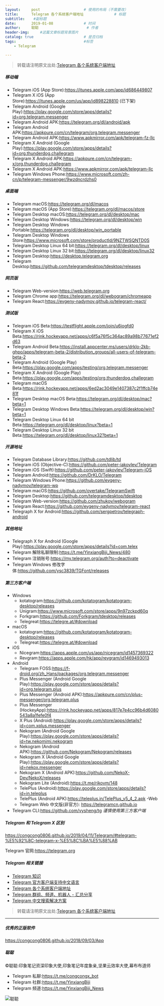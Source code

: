 ```yaml
---
layout:     post                    # 使用的布局（不需要改）
title:      Telegram 各个系统客户端地址              # 标题 
subtitle:    #副标题
date:       2019-01-08              # 时间
author:     聪聪                      # 作者
header-img:     #这篇文章标题背景图片
catalog: true                       # 是否归档
tags:                               #标签
    - Telegram

---
```


> 转载请注明原文出处:[Telegram 各个系统客户端地址](https://congcong0806.github.io/2019/01/08/Telegram)

##### 移动端
- Telegram iOS (App Store):<https://itunes.apple.com/app/id686449807>
- Telegram X iOS (App Store):<https://itunes.apple.com/us/app/id898228810> (已下架)
- Telegram Android (Google Play):<https://play.google.com/store/apps/details?id=org.telegram.messenger>
- Telegram Android APK:<https://telegram.org/dl/android/apk>
- Telegram Android APK:<https://apkpure.com/cn/telegram/org.telegram.messenger>
- Telegram Android APK:<https://www.apkmirror.com/apk/telegram-fz-llc>
- Telegram X Android (Google Play):<https://play.google.com/store/apps/details?id=org.thunderdog.challegram>
- Telegram X Android APK:<https://apkpure.com/cn/telegram-x/org.thunderdog.challegram>
- Telegram X Android APK:<https://www.apkmirror.com/apk/telegram-llc>
- Telegram Windows Phone:<https://www.microsoft.com/zh-cn/p/telegram-messenger/9wzdncrdzhs0>

##### 桌面端
- Telegram macOS:<https://telegram.org/dl/macos>
- Telegram macOS (App Store):<https://telegram.org/dl/macos/store>
- Telegram Desktop macOS:<https://telegram.org/dl/desktop/mac>
- Telegram Desktop Windows:<https://telegram.org/dl/desktop/win>
- Telegram Desktop Windows Portable:<https://telegram.org/dl/desktop/win_portable>
- Telegram Desktop Windows Store:<https://www.microsoft.com/store/productId/9NZTWSQNTD0S>
- Telegram Desktop Linux 64 bit:<https://telegram.org/dl/desktop/linux>
- Telegram Desktop Linux 32 bit:<https://telegram.org/dl/desktop/linux32>
- Telegram Desktop:<https://desktop.telegram.org>
- Telegram Desktop:<https://github.com/telegramdesktop/tdesktop/releases>

##### 网页版
- Telegram Web-version:<https://web.telegram.org>
- Telegram Chrome app:<https://telegram.org/dl/webogram/chromeapp>
- Telegram React:<https://evgeny-nadymov.github.io/telegram-react/>

##### 测试版
- Telegram iOS Beta:<https://testflight.apple.com/join/u6iogfd0>
- Telegram X iOS Beta:<https://rink.hockeyapp.net/apps/c6f5a76f5c364ac89a98b77671ef2d63>
- Telegram Android Beta:<https://install.appcenter.ms/users/drklo-2kb-ghpo/apps/telegram-beta-2/distribution_groups/all-users-of-telegram-beta-2>
- Telegram Android (Google Play) Beta:<https://play.google.com/apps/testing/org.telegram.messenger>
- Telegram X Android (Google Play) Beta:<https://play.google.com/apps/testing/org.thunderdog.challegram>
- Telegram macOS Beta:<https://rink.hockeyapp.net/apps/6ed2ac3049e1407387c2f1ffcb74e81f>
- Telegram Desktop macOS Beta:<https://telegram.org/dl/desktop/mac?beta=1>
- Telegram Desktop Windows Beta:<https://telegram.org/dl/desktop/win?beta=1>
- Telegram Desktop Linux 64 bit Beta:<https://telegram.org/dl/desktop/linux?beta=1>
- Telegram Desktop Linux 32 bit Beta:<https://telegram.org/dl/desktop/linux32?beta=1>

##### 开源地址
- Telegram Database Library:<https://github.com/tdlib/td>
- Telegram iOS (Objective-C):<https://github.com/peter-iakovlev/Telegram>
- Telegram iOS (Swift):<https://github.com/peter-iakovlev/Telegram-iOS>
- Telegram Android:<https://github.com/DrKLO/Telegram>
- Telegram Windows Phone:<https://github.com/evgeny-nadymov/telegram-wp>
- Telegram macOS:<https://github.com/overtake/TelegramSwift>
- Telegram Desktop:<https://github.com/telegramdesktop/tdesktop>
- Telegram Web-version:<https://github.com/zhukov/webogram>
- Telegram React:<https://github.com/evgeny-nadymov/telegram-react>
- Telegraph X for Android:<https://github.com/sergpetrov/telegraph-android>

##### 其他地址
- Telegraph X for Android (Google Play):<https://play.google.com/store/apps/details?id=com.telex>
- Telegram 解除私聊限制:<https://t.me/YinxiangBiji_News/480>
- Telegram 注销账号:<https://my.telegram.org/auth?to=deactivate>
- Telegram Windows 修改字体:<https://github.com/ysc3839/TGFont/releases>

##### 第三方客户端
- Windows
	- kotatogram:<https://github.com/kotatogram/kotatogram-desktop/releases>
	- Unigram:<https://www.microsoft.com/store/apps/9n97zckpd60q>
	- Forkgram:<https://github.com/Forkgram/tdesktop/releases>
	- Telegreat:<https://telegre.at/#download>
- macOS
	- kotatogram:<https://github.com/kotatogram/kotatogram-desktop/releases>
	- Telegreat:<https://telegre.at/#download>
- iOS
	- Nicegram:<https://apps.apple.com/us/app/nicegram/id1457369322>
	- Revgram:<https://apps.apple.com/hk/app/revgram/id1469493013>
- Android
	- Telegram FOSS:<https://f-droid.org/zh_Hans/packages/org.telegram.messenger>
	- Plus Messenger (Android Google Play):<https://play.google.com/store/apps/details?id=org.telegram.plus>
	- Plus Messenger (Android APK):<https://apkpure.com/cn/plus-messenger/org.telegram.plus>
	- Plus Messenger (HockeyApp):<https://rink.hockeyapp.net/apps/817e7e4cc96b4d6080543a8a1fefe0f4>
	- X Plus (Android):<https://play.google.com/store/apps/details?id=com.xplus.messenger>
	- Nekogram (Android Google Play):<https://play.google.com/store/apps/details?id=tw.nekomimi.nekogram>
	- Nekogram (Android APK):<https://github.com/Nekogram/Nekogram/releases>
	- Nekogram X (Android Google Play):<https://play.google.com/store/apps/details?id=nekox.messenger>
	- Nekogram X (Android APK):<https://github.com/NekoX-Dev/NekoX/releases>
	- Nekogram Lite (Android):<https://t.me/rikovm/148>
	- TelePlus (Android):<https://play.google.com/store/apps/details?id=in.teleplus>
	- TelePlus (Android APK):<https://teleplus.in/TelePlus_v5_4_2.apk>
-Web
	- Telegram Web 中文版(非官方): <https://telegramcn.github.io>
- Telegram CLI:<https://github.com/vysheng/tg>
*谨慎使用第三方客户端*

##### Telegram 和 Telegram X 区别
<https://congcong0806.github.io/2019/04/11/Telegram/#telegram-%E5%92%8C-telegram-x-%E5%8C%BA%E5%88%AB>

Telegram 官网:<https://telegram.org>

##### Telegram 相关链接
* [Telegram 知识](https://congcong0806.github.io/2019/04/11/Telegram)
* [Telegram 官方客户端支持中文语言](https://congcong0806.github.io/2019/02/21/Telegram)
* [Telegram 各个系统客户端地址](https://congcong0806.github.io/2019/01/08/Telegram)
* [Telegram 群组、频道、机器人 - 汇总分享](https://congcong0806.github.io/2018/04/24/Telegram)
* [Telegram 中文搜索解决方案](https://congcong0806.github.io/2019/11/04/TelegramSearch)

> 转载请注明原文出处:[Telegram 各个系统客户端地址](https://congcong0806.github.io/2019/01/08/Telegram)

- - - -

##### 优秀的正版软件
<https://congcong0806.github.io/2018/09/03/App>

##### 聪聪
&copy;聪聪:印象笔记资深印象大使,印象笔记年度象亲,坚果云效率大使,幕布布道师

* Telegram 私聊:<https://t.me/congcongx_bot>
* Telegram 社群:<https://t.me/YinxiangBiji>
* Telegram 频道:<https://t.me/YinxiangBiji_News>

![聪聪](https://i.v2ex.co/3wc207g5.png)